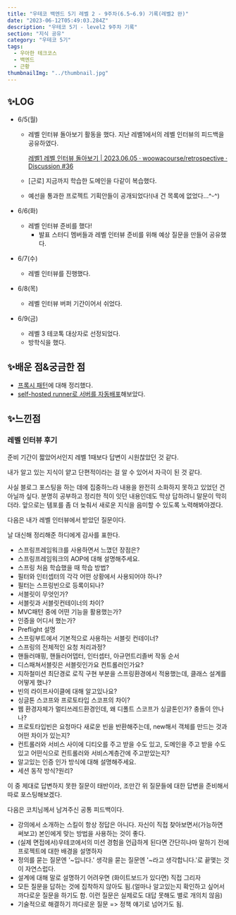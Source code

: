 ```yaml
---
title: "우테코 백엔드 5기 레벨 2 - 9주차(6.5~6.9) 기록(레벨2 완)"
date: "2023-06-12T05:49:03.284Z"
description: "우테코 5기 - level2 9주차 기록"
section: "지식 공유" 
category: "우테코 5기"
tags:
  - 우아한 테크코스
  - 백엔드
  - 근황
thumbnailImg: "../thumbnail.jpg"
---
```


## ✨LOG

- 6/5(월)

  - 레벨 인터뷰 돌아보기 활동을 했다.
    지난 레벨1에서의 레벨 인터뷰의 피드백을 공유하였다.

    [레벨1 레벨 인터뷰 돌아보기 | 2023.06.05 · woowacourse/retrospective · Discussion #36](https://github.com/woowacourse/retrospective/discussions/36)

  - [근로] 지금까지 학습한 도메인을 다같이 복습했다.
  - 예선을 통과한 프로젝트 기획안들이 공개되었다!(내 건 목록에 없었다…^-^)

- 6/6(화)
  - 레벨 인터뷰 준비를 했다!
    - 발표 스터디 멤버들과 레벨 인터뷰 준비를 위해 예상 질문을 만들어 공유했다.
- 6/7(수)

  - 레벨 인터뷰를 진행했다.

- 6/8(목)
  - 레벨 인터뷰 버퍼 기간이어서 쉬었다.
- 6/9(금)
  - 레벨 3 테코톡 대상자로 선정되었다.
  - 방학식을 했다.

## ✨배운 점&궁금한 점

- [프록시 패턴](<https://amaran-th.github.io/%EC%86%8C%ED%94%84%ED%8A%B8%EC%9B%A8%EC%96%B4%20%EC%84%A4%EA%B3%84/[%EB%94%94%EC%9E%90%EC%9D%B8%20%ED%8C%A8%ED%84%B4]%20Proxy%20Pattern(%ED%94%84%EB%A1%9D%EC%8B%9C%20%ED%8C%A8%ED%84%B4)/>)에 대해 정리했다.
- [self-hosted runner로 서버를 자동배포](https://amaran-th.github.io/%EC%9D%B8%ED%94%84%EB%9D%BC/[CICD]%20Self-hosted%20Runner%EB%A1%9C%20%EC%84%9C%EB%B2%84%20%EB%B0%B0%ED%8F%AC%20%EC%9E%90%EB%8F%99%ED%99%94%ED%95%98%EA%B8%B0/)해보았다.

## ✨느낀점

### 레벨 인터뷰 후기

준비 기간이 짧았어서인지 레벨 1때보다 답변이 시원찮았던 것 같다.

내가 알고 있는 지식이 얕고 단편적이라는 걸 알 수 있어서 자극이 된 것 같다.

사실 블로그 포스팅을 하는 데에 집중하느라 내용을 완전히 소화하지 못하고 있었던 건 아닐까 싶다. 분명히 공부하고 정리한 적이 잇던 내용인데도 막상 답하려니 말문이 막히더라. 앞으로는 템포를 좀 더 늦춰서 새로운 지식을 음미할 수 있도록 노력해봐야겠다.

다음은 내가 레벨 인터뷰에서 받았던 질문이다.

날 대신해 정리해준 하디에게 감사를 표한다.

- 스프링프레임워크를 사용하면서 느꼈던 장점은?
- 스프링프레임워크의 AOP에 대해 설명해주세요.
- 스프링 처음 학습했을 때 학습 방법?
- 필터와 인터셉터의 각각 어떤 상황에서 사용되어야 하나?
- 필터는 스프링빈으로 등록이되나?
- 서블릿이 무엇인가?
- 서블릿과 서블릿컨테이너의 차이?
- MVC패턴 중에 어떤 기능을 활용했는가?
- 인증을 어디서 했는가?
- Preflight 설명
- 스프링부트에서 기본적으로 사용하는 서블릿 컨테이너?
- 스프링의 전체적인 요청 처리과정?
- 핸들러매핑, 핸들러어뎁터, 인터셉터, 아규먼트리졸버 작동 순서
- 디스패쳐서블릿은 서블릿인가요 컨트롤러인가요?
- 지하철미션 최단경로 로직 구현 부분을 스프링환경에서 적용했는데, 클래스 설계를 어떻게 했나?
- 빈의 라이프사이클에 대해 알고있나요?
- 싱글톤 스코프와 프로토타입 스코프의 차이?
- 웹 환경자체가 멀티쓰레드환경인데, 왜 디폴트 스코프가 싱글톤인가? 충돌이 안나나?
- 프로토타입빈은 요청마다 새로운 빈을 반환해주는데, new해서 객체를 만드는 것과 어떤 차이가 있는지?
- 컨트롤러와 서비스 사이에 디티오를 주고 받을 수도 있고, 도메인을 주고 받을 수도 있고 어떤식으로 컨트롤러와 서비스계층간에 주고받았는지?
- 알고있는 인증 인가 방식에 대해 설명해주세요.
- 세션 동작 방식?원리?

이 중 제대로 답변하지 못한 질문이 태반이라, 조만간 위 질문들에 대한 답변을 준비해서 따로 포스팅해보겠다.

다음은 코치님께서 남겨주신 공통 피드백이다.

- 강의에서 소개하는 스킬이 항상 정답은 아니다. 자신이 직접 찾아보면서(가능하면 써보고) 본인에게 맞는 방법을 사용하는 것이 좋다.
- (실제 면접에서)우테코에서의 미션 경험을 언급하게 된다면 간단히나마 말하기 전에 프로젝트에 대한 배경을 설명하자
- 정의를 묻는 질문엔 '~입니다.' 생각을 묻는 질문엔 '~라고 생각합니다.'로 끝맺는 것이 자연스럽다.
- 설계에 대해 말로 설명하기 어려우면 (화이트보드가 있다면) 직접 그리자
- 모든 질문을 답하는 것에 집착하지 않아도 됨.(얼마나 알고있는지 확인하고 싶어서 까다로운 질문을 하기도 함. 이런 질문은 실제로도 대답 못해도 별로 개의치 않음)
- 기술적으로 해결하기 까다로운 질문 => 정책 얘기로 넘어가도 됨.
